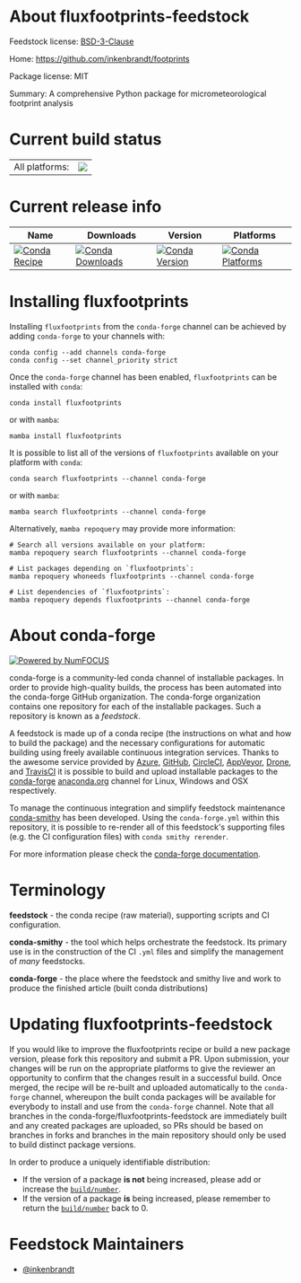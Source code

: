 About fluxfootprints-feedstock
==============================

Feedstock license: [BSD-3-Clause](https://github.com/conda-forge/fluxfootprints-feedstock/blob/main/LICENSE.txt)

Home: https://github.com/inkenbrandt/footprints

Package license: MIT

Summary: A comprehensive Python package for micrometeorological footprint analysis

Current build status
====================


<table><tr><td>All platforms:</td>
    <td>
      <a href="https://dev.azure.com/conda-forge/feedstock-builds/_build/latest?definitionId=25705&branchName=main">
        <img src="https://dev.azure.com/conda-forge/feedstock-builds/_apis/build/status/fluxfootprints-feedstock?branchName=main">
      </a>
    </td>
  </tr>
</table>

Current release info
====================

| Name | Downloads | Version | Platforms |
| --- | --- | --- | --- |
| [![Conda Recipe](https://img.shields.io/badge/recipe-fluxfootprints-green.svg)](https://anaconda.org/conda-forge/fluxfootprints) | [![Conda Downloads](https://img.shields.io/conda/dn/conda-forge/fluxfootprints.svg)](https://anaconda.org/conda-forge/fluxfootprints) | [![Conda Version](https://img.shields.io/conda/vn/conda-forge/fluxfootprints.svg)](https://anaconda.org/conda-forge/fluxfootprints) | [![Conda Platforms](https://img.shields.io/conda/pn/conda-forge/fluxfootprints.svg)](https://anaconda.org/conda-forge/fluxfootprints) |

Installing fluxfootprints
=========================

Installing `fluxfootprints` from the `conda-forge` channel can be achieved by adding `conda-forge` to your channels with:

```
conda config --add channels conda-forge
conda config --set channel_priority strict
```

Once the `conda-forge` channel has been enabled, `fluxfootprints` can be installed with `conda`:

```
conda install fluxfootprints
```

or with `mamba`:

```
mamba install fluxfootprints
```

It is possible to list all of the versions of `fluxfootprints` available on your platform with `conda`:

```
conda search fluxfootprints --channel conda-forge
```

or with `mamba`:

```
mamba search fluxfootprints --channel conda-forge
```

Alternatively, `mamba repoquery` may provide more information:

```
# Search all versions available on your platform:
mamba repoquery search fluxfootprints --channel conda-forge

# List packages depending on `fluxfootprints`:
mamba repoquery whoneeds fluxfootprints --channel conda-forge

# List dependencies of `fluxfootprints`:
mamba repoquery depends fluxfootprints --channel conda-forge
```


About conda-forge
=================

[![Powered by
NumFOCUS](https://img.shields.io/badge/powered%20by-NumFOCUS-orange.svg?style=flat&colorA=E1523D&colorB=007D8A)](https://numfocus.org)

conda-forge is a community-led conda channel of installable packages.
In order to provide high-quality builds, the process has been automated into the
conda-forge GitHub organization. The conda-forge organization contains one repository
for each of the installable packages. Such a repository is known as a *feedstock*.

A feedstock is made up of a conda recipe (the instructions on what and how to build
the package) and the necessary configurations for automatic building using freely
available continuous integration services. Thanks to the awesome service provided by
[Azure](https://azure.microsoft.com/en-us/services/devops/), [GitHub](https://github.com/),
[CircleCI](https://circleci.com/), [AppVeyor](https://www.appveyor.com/),
[Drone](https://cloud.drone.io/welcome), and [TravisCI](https://travis-ci.com/)
it is possible to build and upload installable packages to the
[conda-forge](https://anaconda.org/conda-forge) [anaconda.org](https://anaconda.org/)
channel for Linux, Windows and OSX respectively.

To manage the continuous integration and simplify feedstock maintenance
[conda-smithy](https://github.com/conda-forge/conda-smithy) has been developed.
Using the ``conda-forge.yml`` within this repository, it is possible to re-render all of
this feedstock's supporting files (e.g. the CI configuration files) with ``conda smithy rerender``.

For more information please check the [conda-forge documentation](https://conda-forge.org/docs/).

Terminology
===========

**feedstock** - the conda recipe (raw material), supporting scripts and CI configuration.

**conda-smithy** - the tool which helps orchestrate the feedstock.
                   Its primary use is in the construction of the CI ``.yml`` files
                   and simplify the management of *many* feedstocks.

**conda-forge** - the place where the feedstock and smithy live and work to
                  produce the finished article (built conda distributions)


Updating fluxfootprints-feedstock
=================================

If you would like to improve the fluxfootprints recipe or build a new
package version, please fork this repository and submit a PR. Upon submission,
your changes will be run on the appropriate platforms to give the reviewer an
opportunity to confirm that the changes result in a successful build. Once
merged, the recipe will be re-built and uploaded automatically to the
`conda-forge` channel, whereupon the built conda packages will be available for
everybody to install and use from the `conda-forge` channel.
Note that all branches in the conda-forge/fluxfootprints-feedstock are
immediately built and any created packages are uploaded, so PRs should be based
on branches in forks and branches in the main repository should only be used to
build distinct package versions.

In order to produce a uniquely identifiable distribution:
 * If the version of a package **is not** being increased, please add or increase
   the [``build/number``](https://docs.conda.io/projects/conda-build/en/latest/resources/define-metadata.html#build-number-and-string).
 * If the version of a package **is** being increased, please remember to return
   the [``build/number``](https://docs.conda.io/projects/conda-build/en/latest/resources/define-metadata.html#build-number-and-string)
   back to 0.

Feedstock Maintainers
=====================

* [@inkenbrandt](https://github.com/inkenbrandt/)

